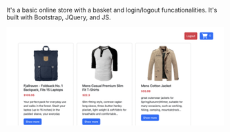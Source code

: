 It's a basic online store with a basket and login/logout funcationalities. It's built with Bootstrap, JQuery, and JS. 

![timer](eshop.png)